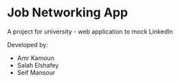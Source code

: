 # Job Networking App

A project for university - web application to mock LinkedIn

Developed by:
- Amr Kamoun
- Salah Elshafey
- Seif Mansour
